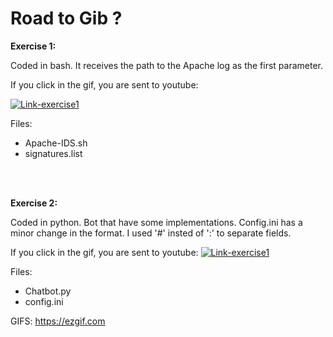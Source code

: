 # Road to Gib ?


<b>Exercise 1:</b>

Coded in bash. It receives the path to the Apache log as the first parameter.

If you click in the gif, you are sent to youtube:

[![Link-exercise1](https://i.imgur.com/cYqsajS.gif)](https://www.youtube.com/watch?v=hxArxdov6m8)

Files:
  - Apache-IDS.sh
  - signatures.list





<br/>
<br/>





<b>Exercise 2:</b>

Coded in python. Bot that have some implementations.
Config.ini has a minor change in the format. I used '#' insted of ':' to separate fields.

If you click in the gif, you are sent to youtube:
[![Link-exercise1](https://i.imgur.com/cYqsajS.gif)](https://www.youtube.com/watch?v=hxArxdov6m8)

Files:
  - Chatbot.py
  - config.ini

GIFS:
https://ezgif.com
